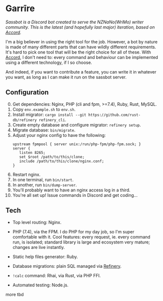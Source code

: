 # Garrīre

_Sassbot is a Discord bot created to serve the NZNaNo(WriMo) writer community.
This is the latest (and hopefully last major) iteration, based on [Accord]._

I'm a big believer in using the right tool for the job. However, a bot by nature
is made of many different parts that can have wildly different requirements. It's
hard to pick one tool that will be the right choice for all of these. With [Accord],
I don't need to: every command and behaviour can be implemented using a different
technology, if I so choose.

And indeed, if you want to contribute a feature, you can write it in whatever you
want, as long as I can make it run on the sassbot server.

[Accord]: https://github.com/passcod/accord

## Configuration

0. Get dependencies: Nginx, PHP (cli and fpm, >=7.4), Ruby, Rust, MySQL.
0. Copy `env.example.sh` to `env.sh`.
0. Install migrator: `cargo install --git https://github.com/rust-db/refinery refinery_cli`.
0. Create empty database and configure migrator: `refinery setup`.
0. Migrate database: `bin/migrate`.
0. Adjust your nginx config to have the following:
   ```
   upstream fpmpool { server unix:/run/php-fpm/php-fpm.sock; }
   server {
      listen 8265;
      set $root /path/to/this/clone;
      include /path/to/this/clone/nginx.conf;
   }
   ```
0. Restart nginx.
0. In one terminal, run `bin/start`.
0. In another, run `bin/dump-server`.
0. You'll probably want to have an nginx access log in a third.
0. You're all set up! Issue commands in Discord and get coding...

## Tech

 - Top level routing: Nginx.

 - PHP (7.4), via the FPM. I do PHP for my day job, so I'm super comfortable with
   it. Cool features: every request, ie. every command run, is isolated; standard
   library is large and ecosystem very mature; changes are live instantly.

 - Static help files generator: Ruby.

 - Database migrations: plain SQL managed via [Refinery](https://github.com/rust-db/refinery).

 - `!calc` command: Rhai, via Rust, via PHP FFI.

 - Automated testing: Node.js.

more tbd
